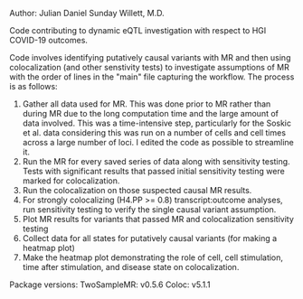 Author: Julian Daniel Sunday Willett, M.D.

Code contributing to dynamic eQTL investigation with respect to HGI COVID-19 outcomes.

Code involves identifying putatively causal variants with MR and then using colocalization (and other senstivity tests) to investigate assumptions of MR with the order of lines in the "main" file capturing the workflow. The process is as follows:

1. Gather all data used for MR. This was done prior to MR rather than during MR due to the long computation time and the large amount of data involved. This was a time-intensive step, particularly for the Soskic et al. data considering this was run on a number of cells and cell times across a large number of loci. I edited the code as possible to streamline it.
2. Run the MR for every saved series of data along with sensitivity testing. Tests with significant results that passed initial sensitivity testing were marked for colocalization.
3. Run the colocalization on those suspected causal MR results.
4. For strongly colocalizing (H4.PP >= 0.8) transcript:outcome analyses, run sensitivity testing to verify the single causal variant assumption.
5. Plot MR results for variants that passed MR and colocalization sensitivity testing
6. Collect data for all states for putatively causal variants (for making a heatmap plot)
7. Make the heatmap plot demonstrating the role of cell, cell stimulation, time after stimulation, and disease state on colocalization.

Package versions:
TwoSampleMR: v0.5.6
Coloc: v5.1.1
